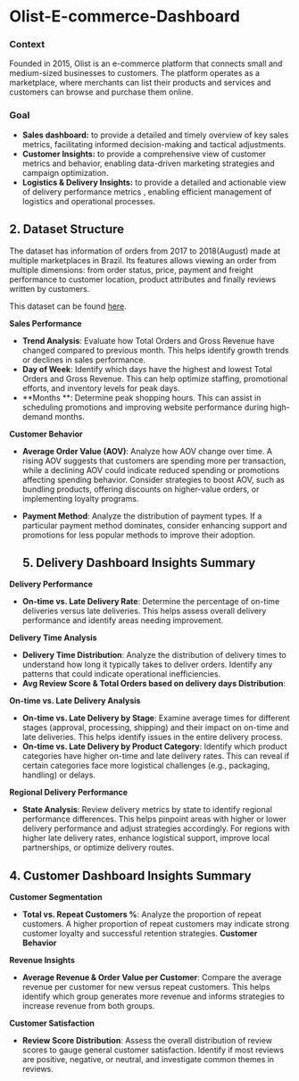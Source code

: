 # Olist-E-commerce-Dashboard


### Context

Founded in 2015, Olist is an e-commerce platform that connects small and medium-sized businesses to customers. The platform operates as a marketplace, where merchants can list their products and services and customers can browse and purchase them online. 


### Goal

- **Sales dashboard:** to provide a detailed and timely overview of key sales metrics, facilitating informed decision-making and tactical adjustments.
- **Customer Insights:** to provide a comprehensive view of customer metrics and behavior, enabling data-driven marketing strategies and campaign optimization.
- **Logistics & Delivery Insights:**  to provide a detailed and actionable view of delivery performance metrics , enabling efficient management of logistics and operational processes.


## 2. Dataset Structure

The dataset has information of  orders from 2017 to 2018(August) made at multiple marketplaces in Brazil. Its features allows viewing an order from multiple dimensions: from order status, price, payment and freight performance to customer location, product attributes and finally reviews written by customers.

This dataset can be found [here](https://www.kaggle.com/datasets/olistbr/brazilian-ecommerce/code). 


**Sales Performance**

- **Trend Analysis**: Evaluate how Total Orders and Gross Revenue have changed compared to previous month. This helps identify growth trends or declines in sales performance.
- **Day of Week**: Identify which days have the highest and lowest Total Orders and Gross Revenue. This can help optimize staffing, promotional efforts, and inventory levels for peak days.
- **Months **: Determine peak shopping hours. This can assist in scheduling promotions and improving website performance during high-demand months.

**Customer Behavior**

- **Average Order Value (AOV)**: Analyze how AOV change over time. A rising AOV suggests that customers are spending more per transaction, while a declining AOV could indicate reduced spending or promotions affecting spending behavior. Consider strategies to boost AOV, such as bundling products, offering discounts on higher-value orders, or implementing loyalty programs.
- **Payment Method**: Analyze the distribution of payment types. If a particular payment method dominates, consider enhancing support and promotions for less popular methods to improve their adoption.


  ## 5. Delivery Dashboard Insights Summary

**Delivery Performance**

- **On-time vs. Late Delivery Rate**: Determine the percentage of on-time deliveries versus late deliveries. This helps assess overall delivery performance and identify areas needing improvement.

**Delivery Time Analysis**

- **Delivery Time Distribution**: Analyze the distribution of delivery times to understand how long it typically takes to deliver orders. Identify any patterns that could indicate operational inefficiencies.
- **Avg Review Score & Total Orders based on delivery days Distribution**:

**On-time vs. Late Delivery Analysis**

- **On-time vs. Late Delivery by Stage**: Examine average times for different stages (approval, processing, shipping) and their impact on on-time and late deliveries. This helps identify issues in the entire delivery process.
- **On-time vs. Late Delivery by Product Category**: Identify which product categories have higher on-time and late delivery rates. This can reveal if certain categories face more logistical challenges (e.g., packaging, handling) or delays.

**Regional Delivery Performance**

- **State Analysis**: Review delivery metrics by state to identify regional performance differences. This helps pinpoint areas with higher or lower delivery performance and adjust strategies accordingly. For regions with higher late delivery rates, enhance logistical support, improve local partnerships, or optimize delivery routes.


## 4. Customer Dashboard Insights Summary

**Customer Segmentation**

- **Total vs. Repeat Customers %**: Analyze the proportion of repeat customers. A higher proportion of repeat customers may indicate strong customer loyalty and successful retention strategies. 
**Customer Behavior** 

**Revenue Insights**

- **Average Revenue & Order Value per Customer**: Compare the average revenue per customer for new versus repeat customers. This helps identify which group generates more revenue and informs strategies to increase revenue from both groups.

**Customer Satisfaction**

- **Review Score Distribution**: Assess the overall distribution of review scores to gauge general customer satisfaction. Identify if most reviews are positive, negative, or neutral, and investigate common themes in reviews.



